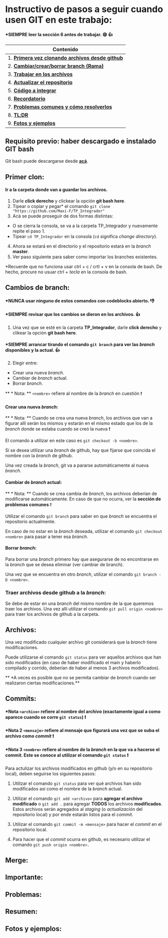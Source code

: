 # Instructivo de pasos a seguir cuando usen GIT en este trabajo:


#### \*SIEMPRE leer la sección 6 antes de trabajar. :smile: :+1:

| **Contenido**                                                     |
| ----------------------------------------------------------------- |
| 1. [**Primera vez clonando archivos desde github**](#primer-clon) |
| 2. [**Cambiar/crear/borrar branch (Rama)**](#cambios-de-branch)   |
| 3. [**Trabajar en los archivos**](#archivos)                      |
| 4. [**Actualizar el repositorio**](#commits)                      |
| 5. [**Código a integrar**](#merge)                                |
| 6. [**Recordatorio**](#importante)                                |
| 7. [**Problemas comunes y cómo resolverlos**](#problemas)         |
| 8. [**TL;DR**](#resumen)                                          |
| 9. [**Fotos y ejemplos**](#fotos-y-ejemplos)                      |


## **Requisito previo**: haber descargado e instalado GIT bash

Git bash puede descargarse desde [**acá**](https://git-scm.com/downloads).

## Primer clon:

#### Ir a la carpeta donde van a guardar los archivos.

1. Darle **click derecho** y clickear la opción **git bash here**.
2. Tipear o copiar y pegar\* el comando `git clone "https://github.com/Maxi-F/TP_Integrador"`
3. Acá se puede proseguir de dos formas distintas:
  - O se cierra la consola, se va a la carpeta TP_Integrador y nuevamente repite el paso 1.
  - Tipear `cd TP_Integrador` en la consola (`cd` significa *change directory*).
4. Ahora se estará en el directorio y el repositorio estará en la *branch* **__master__**.
5. Ver paso siguiente para saber como importar los branches existentes.

\*Recuerde que no funciona usar ctrl + c / crtl + v en la consola de bash. De hecho, procure no usuar ctrl + *tecla* en la consola de bash.

## Cambios de branch:

#### \*NUNCA usar ninguno de estos comandos con codeblocks abierto. :-1:

#### \*SIEMPRE revisar que los cambios se dieron en los archivos. :+1:

1. Una vez que se esté en la carpeta **TP_Integrador**, darle **click derecho** y clikear la opción **git bash here**.
#### \*SIEMPRE arrancar tirando el comando `git branch` para ver las *branch* disponibles y la actual. :+1:

2. Elegir entre:
  - Crear una nueva _branch_.
  - Cambiar de _branch_ actual.
  - Borrar _branch_.

  ** \* Nota: ** `<nombre>` refiere al nombre de la _branch_ en cuestión :exclamation:

  #### Crear una nueva _branch_:

  ** \* Nota: ** Cuando se crea una nueva _branch_, los archivos que van a figurar allí serán los mismos y estarán en el mismo estado que los de la _branch_ donde se estaba cuando se creó la nueva :exclamation:

  El comando a utilizar en este caso es `git checkout -b <nombre>`.

  Si se desea utilizar una _branch_ de github, hay que fijarse que coincida el nombre con la _branch_ de github.

  Una vez creada la _branch_, git va a pararse automáticamente al nueva _branch_.

  #### Cambiar de _branch_ actual:

  ** \* Nota: ** Cuando se crea cambia de _branch_, los archivos deberían de modificarse automáticamente. En caso de que no ocurra, ver la **sección de problemas comunes** :exclamation:

  Utilizar el comando `git branch` para saber en que _branch_ se encuentra el repositorio actualmente.

  En caso de no estar en la _branch_ deseada, utilizar el comando `git checkout <nombre>` para pasar a tener esa _branch_.

  #### Borrar _branch_:

  Para borrar una _branch_ primero hay que asegurarse de no encontrarse en la _branch_ que se desea eliminar (ver cambiar de branch).

  Una vez que se encuentra en otro _branch_, utilizar el comando `git branch -D <nombre>`.

  ### Traer archivos desde **github** a la _branch_:

  Se debe de estar en una _branch_ del mismo nombre de la que queremos traer los archivos. Una vez allí utilizar el comando `git pull origin <nombre>` para traer los archivos de github a la carpeta.


## Archivos:

Una vez modificado cualquier archivo git considerará que la _branch_ tiene modificaciones.

Puede utilizarse el comando `git status` para ver aquellos archivos que han sido modificados (en caso de haber modificado el main y haberlo compilado y corrido, deberían de haber al menos 3 archivos modificados).

** \*A veces es posible que no se permita cambiar de _branch_ cuando ser realizaron ciertas modificaciones.**


## Commits:

#### \*Nota `<archivo>` refiere al nombre del archivo (exactamente igual a como aparece cuando se corre `git status`) :exclamation:

#### \*Nota 2 `<mensaje>` refiere al mensaje que figurará una vez que se suba el archivo como _commit_ :exclamation:

#### \*Nota 3 `<nombre>` refiere al nombre de la _branch_ en la que va a hacerse el commit. Este se conoce al utilizar el comando `git status` :exclamation:

Para actulizar los archivos modificados en github (y/o en su repositorio local), deben seguirse los siguientes pasos:

1. Utilizar el comando `git status` para ver qué archivos han sido modificados así como el nombre de la _branch_ actual.

2. Utilizar el comando `git add <archivo>` para **agregar el archivo modificado** o `git add .` para agregar **TODOS** los archivos **modificados**.
Estos archivos serán agregados al _staging_ (o _actualización_ del repositorio local) y por ende estarán listos para el _commit_.

3. Utilizar el comando `git commit -m <mensaje>` para hacer el _commit_ en el repositorio local.

4. Para hacer que el _commit_ ocurra en github, es necesario utilizar el comando `git push origin <nombre>.`

## Merge:



## Importante:



## Problemas:



## Resumen:



## Fotos y ejemplos:
